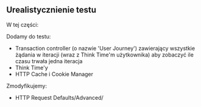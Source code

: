 ## Urealistycznienie testu

W tej części:

Dodamy do testu:

- Transaction controller (o nazwie 'User Journey') zawierający wszystkie żądania w iteracji (wraz z Think Time'm użytkownika) aby zobaczyć ile czasu trwała jedna iteracja
- Think Time'y 
- HTTP Cache i Cookie Manager

Zmodyfikujemy:

- HTTP Request Defaults/Advanced/
